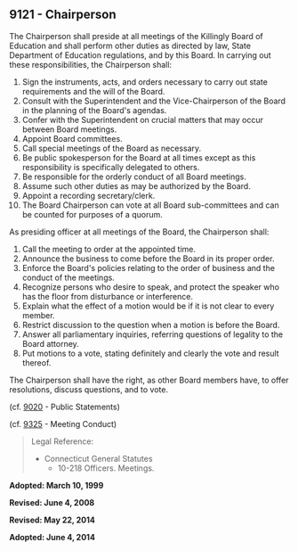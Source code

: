 ## 9121 - Chairperson

The Chairperson shall preside at all meetings of the Killingly Board of Education and shall perform other duties as directed by law, State Department of Education regulations, and by this Board.  In carrying out these responsibilities, the Chairperson shall:

1.  Sign the instruments, acts, and orders necessary to carry out state requirements and the will of the Board.
2.  Consult with the Superintendent and the Vice-Chairperson of the Board in the planning of the Board's agendas.
3.  Confer with the Superintendent on crucial matters that may occur between Board meetings.
4.  Appoint Board committees.
5.  Call special meetings of the Board as necessary.
6.  Be public spokesperson for the Board at all times except as this responsibility is specifically delegated to others.
7.  Be responsible for the orderly conduct of all Board meetings.
8.  Assume such other duties as may be authorized by the Board.
9.  Appoint a recording secretary/clerk.
10.  The Board Chairperson can vote at all Board sub-committees and can be counted for purposes of a quorum.

As presiding officer at all meetings of the Board, the Chairperson shall:

1.  Call the meeting to order at the appointed time.
2.  Announce the business to come before the Board in its proper order.
3.  Enforce the Board's policies relating to the order of business and the conduct of the meetings.
4.  Recognize persons who desire to speak, and protect the speaker who has the floor from disturbance or interference.
5.  Explain what the effect of a motion would be if it is not clear to every member.
6.  Restrict discussion to the question when a motion is before the Board.
7.  Answer all parliamentary inquiries, referring questions of legality to the Board attorney.
8.  Put motions to a vote, stating definitely and clearly the vote and result thereof.

The Chairperson shall have the right, as other Board members have, to offer resolutions, discuss questions, and to vote.

(cf. [9020](9020.md) - Public Statements)

(cf. [9325](9325.md) - Meeting Conduct)

> Legal Reference:  
> 
> * Connecticut General Statutes
>   * 10-218 Officers.  Meetings.

**Adopted:  March 10, 1999**

**Revised:  June 4, 2008**

**Revised:  May 22, 2014**

**Adopted:  June 4, 2014**
